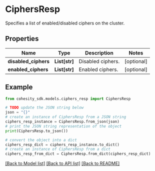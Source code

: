 # CiphersResp

Specifies a list of enabled/disabled ciphers on the cluster.

## Properties

Name | Type | Description | Notes
------------ | ------------- | ------------- | -------------
**disabled_ciphers** | **List[str]** | Disabled ciphers. | [optional] 
**enabled_ciphers** | **List[str]** | Enabled ciphers. | [optional] 

## Example

```python
from cohesity_sdk.models.ciphers_resp import CiphersResp

# TODO update the JSON string below
json = "{}"
# create an instance of CiphersResp from a JSON string
ciphers_resp_instance = CiphersResp.from_json(json)
# print the JSON string representation of the object
print(CiphersResp.to_json())

# convert the object into a dict
ciphers_resp_dict = ciphers_resp_instance.to_dict()
# create an instance of CiphersResp from a dict
ciphers_resp_from_dict = CiphersResp.from_dict(ciphers_resp_dict)
```
[[Back to Model list]](../README.md#documentation-for-models) [[Back to API list]](../README.md#documentation-for-api-endpoints) [[Back to README]](../README.md)



